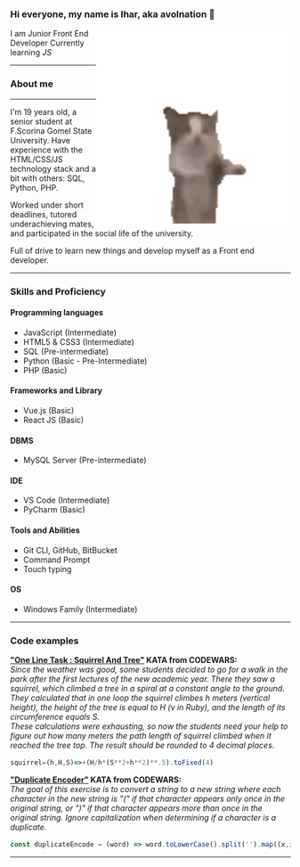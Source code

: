 ### Hi everyone, my name is Ihar, aka avolnation 👋

  <img align="right" src="https://github.com/avolnation/avolnation/blob/main/gianbortion-cat.gif" alt="Меня легко узнать" width=350px height=350px/>

I am Junior Front End Developer
Currently learning _JS_ 

---
### About me
---
I'm 19 years old, a senior student at F.Scorina Gomel State University. Have experience with the HTML/CSS/JS technology stack and a bit with others: SQL, Python, PHP.

Worked under short deadlines, tutored underachieving mates, and participated in the social life of the university.

Full of drive to learn new things and develop myself as a Front end developer.

---

### Skills and Proficiency

#### Programming languages

* JavaScript    (Intermediate)
* HTML5 & CSS3  (Intermediate)
* SQL           (Pre-intermediate)
* Python        (Basic - Pre-Intermediate)
* PHP           (Basic)

#### Frameworks and Library

* Vue.js        (Basic)
* React JS      (Basic)

#### DBMS

* MySQL Server  (Pre-intermediate)

#### IDE

* VS Code           (Intermediate)
* PyCharm           (Basic)

#### Tools and Abilities

* Git CLI, GitHub, BitBucket
* Command Prompt
* Touch typing

#### OS

* Windows Family    (Intermediate)

---

### Code examples

**["One Line Task : Squirrel And Tree"](https://www.codewars.com/kata/59016379ee5456d8cc00000f) KATA from CODEWARS:**
<br>*Since the weather was good, some students decided to go for a walk in the park after the first lectures of the new academic year. There they saw a squirrel, which climbed a tree in a spiral at a constant angle to the ground. They calculated that in one loop the squirrel climbes h meters (vertical height), the height of the tree is equal to H (v in Ruby), and the length of its circumference equals S. <br>
These calculations were exhausting, so now the students need your help to figure out how many meters the path length of squirrel climbed when it reached the tree top. The result should be rounded to 4 decimal places.*

```javascript
squirrel=(h,H,S)=>+(H/h*(S**2+h**2)**.5).toFixed(4)
```

**["Duplicate Encoder"](https://www.codewars.com/kata/54b42f9314d9229fd6000d9c) KATA from CODEWARS:**
<br>*The goal of this exercise is to convert a string to a new string where each character in the new string is "(" if that character appears only once in the original string, or ")" if that character appears more than once in the original string. Ignore capitalization when determining if a character is a duplicate.*

```javascript
const duplicateEncode = (word) => word.toLowerCase().split('').map((x,index,array) => (array.filter(y => x === y)).length > 1 ? ")" : "(" ).join('')
```

---


<!--
**avolnation/avolnation** is a ✨ _special_ ✨ repository because its `README.md` (this file) appears on your GitHub profile.

Here are some ideas to get you started:

- 🔭 I’m currently working on ...
- 🌱 I’m currently learning ...
- 👯 I’m looking to collaborate on ...
- 🤔 I’m looking for help with ...
- 💬 Ask me about ...
- 📫 How to reach me: ...
- 😄 Pronouns: ...
- ⚡ Fun fact: ...
-->
